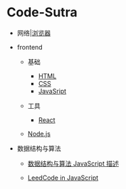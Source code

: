 # Code-Sutra

- 网络|[浏览器](notes/network/浏览器.md)

- frontend

  - 基础

    - [HTML](notes/CSS/HTML.md)
    - [CSS](notes/CSS/CSS基础.md)
    - [JavaSript](notes/JS/JS.md)
  - 工具
    - [React](notes/React/react.md)
  - [Node.js](notes/Nodejs/nodejs.md)

- 数据结构与算法

  - [数据结构与算法 JavaScript 描述](D&A/README.md)

  - [LeedCode in JavaScript](D&A/README.md)

